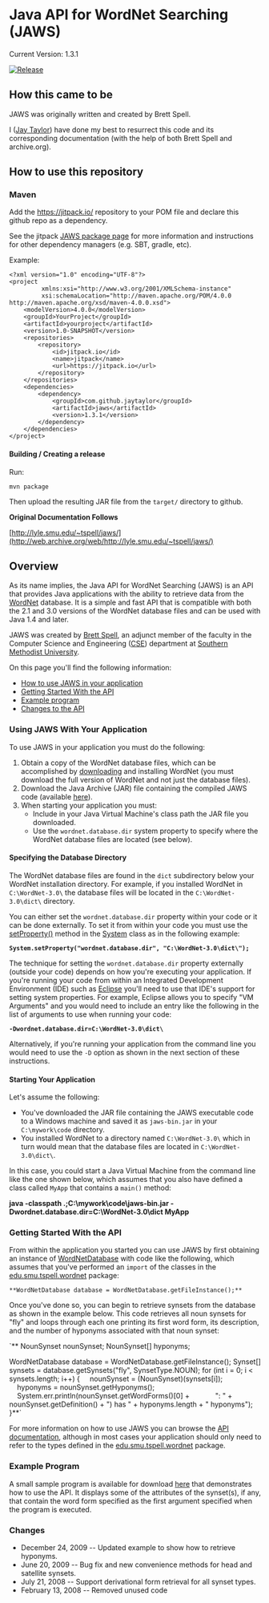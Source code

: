 # Java API for WordNet Searching (JAWS)

Current Version: 1.3.1

[![Release](https://jitpack.io/v/jaytaylor/jaws.svg)](https://jitpack.io/#jaytaylor/jaws)

## How this came to be

JAWS was originally written and created by Brett Spell.

I ([Jay Taylor](http://jaytaylor.com)) have done my best to resurrect this code and its corresponding documentation (with the help of both Brett Spell and archive.org).

## How to use this repository

### Maven

Add the https://jitpack.io/ repository to your POM file and declare this github repo as a dependency.

See the jitpack [JAWS package page](https://jitpack.io/#jaytaylor/jaws) for more information and instructions for other dependency managers (e.g. SBT, gradle, etc).

Example:

    <?xml version="1.0" encoding="UTF-8"?>
    <project
             xmlns:xsi="http://www.w3.org/2001/XMLSchema-instance"
             xsi:schemaLocation="http://maven.apache.org/POM/4.0.0 http://maven.apache.org/xsd/maven-4.0.0.xsd">
        <modelVersion>4.0.0</modelVersion>
        <groupId>YourProject</groupId>
        <artifactId>yourproject</artifactId>
        <version>1.0-SNAPSHOT</version>
        <repositories>
            <repository>
                <id>jitpack.io</id>
                <name>jitpack</name>
                <url>https://jitpack.io</url>
            </repository>
        </repositories>
        <dependencies>
            <dependency>
                <groupId>com.github.jaytaylor</groupId>
                <artifactId>jaws</artifactId>
                <version>1.3.1</version>
            </dependency>
        </dependencies>
    </project>

#### Building / Creating a release

Run:

    mvn package

Then upload the resulting JAR file from the `target/` directory to github.


**Original Documentation Follows**

[http://lyle.smu.edu/~tspell/jaws/](http://web.archive.org/web/http://lyle.smu.edu/~tspell/jaws/)

## Overview

As its name implies, the Java API for WordNet Searching (JAWS) is an API that provides Java applications with the ability to retrieve data from the [WordNet](http://wordnet.princeton.edu/) database. It is a simple and fast API that is compatible with both the 2.1 and 3.0 versions of the WordNet database files and can be used with Java 1.4 and later.

JAWS was created by [Brett Spell](mailto:tbspell@verizon.net), an adjunct member of the faculty in the Computer Science and Engineering ([CSE](http://web.archive.org/web/http://lyle.smu.edu/cse/)) department at [Southern Methodist University](http://www.smu.edu/).

On this page you'll find the following information:

* [How to use JAWS in your application](#using-jaws-with-your-application)
* [Getting Started With the API](#getting-started-with-the-api)
* [Example program](#example-program)
* [Changes to the API](#changes)

### Using JAWS With Your Application

To use JAWS in your application you must do the following:

1.  Obtain a copy of the WordNet database files, which can be accomplished by [downloading](http://wordnet.princeton.edu/wordnet/download/) and installing WordNet (you must download the full version of WordNet and not just the database files).
2.  Download the Java Archive (JAR) file containing the compiled JAWS code (available [here](https://github.com/jaytaylor/jaws/releases)).
3.  When starting your application you must:
    * Include in your Java Virtual Machine's class path the JAR file you downloaded.
    * Use the `wordnet.database.dir` system property to specify where the WordNet database files are located (see below).

#### Specifying the Database Directory

The WordNet database files are found in the `dict` subdirectory below your WordNet installation directory.  For example, if you installed WordNet in `C:\WordNet-3.0\` the database files will be located in the `C:\WordNet-3.0\dict\` directory.

You can either set the `wordnet.database.dir` property within your code or it can be done externally. To set it from within your code you must use the [setProperty()](http://web.archive.org/web/http://java.sun.com/j2se/1.4.2/docs/api/java/lang/System.html#setProperty%28java.lang.String,%20java.lang.String%29) method in the [System](http://web.archive.org/web/http://java.sun.com/j2se/1.4.2/docs/api/java/lang/System.html) class as in the following example:

**`System.setProperty("wordnet.database.dir", "C:\WordNet-3.0\dict\");`**

The technique for setting the `wordnet.database.dir` property externally (outside your code) depends on how you're executing your application. If you're running your code from within an Integrated Development Environment (IDE) such as [Eclipse](http://www.eclipse.org/) you'll need to use that IDE's support for setting system properties. For example, Eclipse allows you to specify "VM Arguments" and you would need to include an entry like the following in the list of arguments to use when running your code:

**`-Dwordnet.database.dir=C:\WordNet-3.0\dict\`**

Alternatively, if you're running your application from the command line you would need to use the `-D` option as shown in the next section of these instructions.

#### Starting Your Application

Let's assume the following:

* You've downloaded the JAR file containing the JAWS executable code to a Windows machine and saved it as `jaws-bin.jar` in your `C:\mywork\code` directory.
* You installed WordNet to a directory named `C:\WordNet-3.0\` which in turn would mean that the database files are located in `C:\WordNet-3.0\dict\`.

In this case, you could start a Java Virtual Machine from the command line like the one shown below, which assumes that you also have defined a class called `MyApp` that contains a `main()` method:

**java -classpath .;C:\mywork\code\jaws-bin.jar -Dwordnet.database.dir=C:\WordNet-3.0\dict MyApp**

### Getting Started With the API

From within the application you started you can use JAWS by first obtaining an instance of [WordNetDatabase](http://web.archive.org/web/http://lyle.smu.edu/%7Etspell/jaws/doc/edu/smu/tspell/wordnet/WordNetDatabase.html) with code like the following, which assumes that you've performed an `import` of the classes in the [edu.smu.tspell.wordnet](http://web.archive.org/web/http://lyle.smu.edu/%7Etspell/jaws/doc/edu/smu/tspell/wordnet/package-summary.html) package:

`**WordNetDatabase database = WordNetDatabase.getFileInstance();**`

Once you've done so, you can begin to retrieve synsets from the database as shown in the example below. This code retrieves all noun synsets for "fly" and loops through each one printing its first word form, its description, and the number of hyponyms associated with that noun synset:

`**
NounSynset nounSynset;
NounSynset[] hyponyms;

WordNetDatabase database = WordNetDatabase.getFileInstance();
Synset[] synsets = database.getSynsets("fly", SynsetType.NOUN);
for (int i = 0; i < synsets.length; i++) {
    nounSynset = (NounSynset)(synsets[i]);
    hyponyms = nounSynset.getHyponyms();
    System.err.println(nounSynset.getWordForms()[0] +
            ": " + nounSynset.getDefinition() + ") has " + hyponyms.length + " hyponyms");
}**`

For more information on how to use JAWS you can browse the [API documentation](http://web.archive.org/web/http://lyle.smu.edu/%7Etspell/jaws/doc/overview-summary.html), although in most cases your application should only need to refer to the types defined in the [edu.smu.tspell.wordnet](http://web.archive.org/web/http://lyle.smu.edu/%7Etspell/jaws/doc/edu/smu/tspell/wordnet/package-summary.html) package.

### Example Program

A small sample program is available for download [here](TestJAWS.java) that demonstrates how to use the API. It displays some of the attributes of the synset(s), if any, that contain the word form specified as the first argument specified when the program is executed.

### Changes

* December 24, 2009 -- Updated example to show how to retrieve hyponyms.
* June 20, 2009 -- Bug fix and new convenience methods for head and satellite synsets.
* July 21, 2008 -- Support derivational form retrieval for all synset types.
* February 13, 2008 -- Removed unused code

